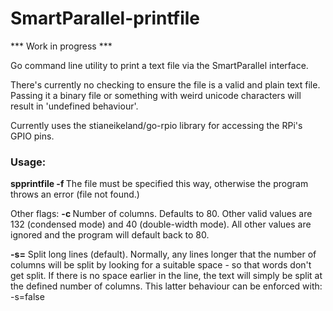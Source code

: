# SmartParallel-printfile

*** Work in progress ***

Go command line utility to print a text file via the SmartParallel interface.

There's currently no checking to ensure the file is a valid and plain text file. Passing it a binary file or something with weird unicode characters will result in 'undefined behaviour'.

Currently uses the stianeikeland/go-rpio library for accessing the RPi's
GPIO pins.

### Usage:
**spprintfile -f <file>**
		The file must be specified this way, otherwise the program throws an error (file not found.)

Other flags:
**-c <int>**
Number of columns. Defaults to 80. Other valid values are 132 (condensed mode) and 40 (double-width mode). All other values are ignored and the program will default back to 80.

**-s=<bool>**
Split long lines (default). Normally, any lines longer that the number of columns will be split by looking for a suitable space - so that words don't get split. If there is no space earlier in the line, the text will simply be split at the defined number of columns. This latter behaviour can be enforced with: -s=false
